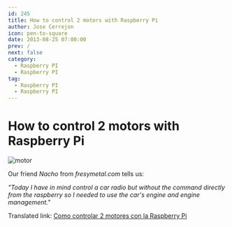 ```yaml
---
id: 245
title: How to control 2 motors with Raspberry Pi
author: Jose Cerrejon
icon: pen-to-square
date: 2013-08-25 07:00:00
prev: /
next: false
category:
  - Raspberry PI
  - Raspberry PI
tag:
  - Raspberry PI
  - Raspberry PI
---
```


# How to control 2 motors with Raspberry Pi

![motor](/images/2013/08/motor.jpg)

Our friend *Nacho* from *fresymetal.com* tells us:

*"Today I have in mind control a car radio but without the command directly from the raspberry so I needed to use the car's engine and engine management."*

Translated link: [Como controlar 2 motores con la Raspberry Pi](http://translate.google.com/translate?sl=es&tl=en&js=n&prev=_t&hl=es&ie=UTF-8&u=http%3A%2F%2Fwww.fresymetal.com%2Fcomo-controlar-2-motores-con-raspberry%2F)